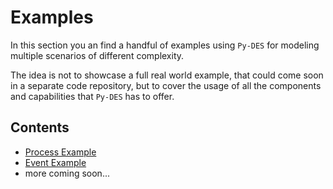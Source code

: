 # Examples

In this section you an find a handful of examples using `Py-DES` for modeling multiple scenarios of 
different complexity.

The idea is not to showcase a full real world example, that could come soon in a separate code repository, 
but to cover the usage of all the components and capabilities that `Py-DES` has to offer.

## Contents

* [Process Example](01-process-example.md) 
* [Event Example](02-event-example.md) 
* more coming soon...